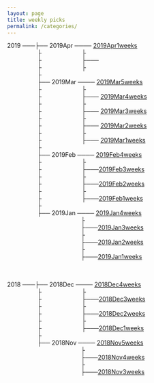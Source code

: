 ```yaml
---
layout: page
title: weekly picks
permalink: /categories/
---
```




2019 ───├── 2019Apr ──── [2019Apr1weeks](../blog/2019/04/Apr1weeks)     
                  ├                        ├  
                  ├                        ├─── []()   
                  ├                        ├                           
                  ├                                                 
                  ├── 2019Mar ──── [2019Mar5weeks](../blog/2019/03/Mar5weeks)     
                  ├                        ├  
                  ├                        ├─── [2019Mar4weeks](../blog/2019/03/Mar4weeks)   
                  ├                        ├                           
                  ├                        ├─── [2019Mar3weeks](../blog/2019/03/Mar3weeks)   
                  ├                        ├                           
                  ├                        ├─── [2019Mar2weeks](../blog/2019/03/Mar2weeks)       
                  ├                        ├                           
                  ├                        ├─── [2019Mar1weeks](../blog/2019/03/Mar1weeks)       
                  ├                                                 
                  ├── 2019Feb ──── [2019Feb4weeks](../blog/2019/02/Feb4weeks)    
                  ├                        ├  
                  ├                        ├───[2019Feb3weeks](../blog/2019/02/Feb3weeks)  
                  ├                        ├                           
                  ├                        ├───[2019Feb2weeks](../blog/2019/02/Feb2weeks)  
                  ├                        ├                           
                  ├                        ├───[2019Feb1weeks](../blog/2019/02/Feb1weeks)  
                  ├                            
                  ├── 2019Jan ──── [2019Jan4weeks](../blog/2019/01/Jan4weeks)    
                                            ├  
                                            ├───[2019Jan3weeks](../blog/2019/01/Jan3weeks)  
                                            ├  
                                            ├───[2019Jan2weeks](../blog/2019/01/Jan2weeks)  
                                            ├  
                                            ├───[2019Jan1weeks](../blog/2019/01/Jan1weeks)  


                    
                    
2018 ───├── 2018Dec ──── [2018Dec4weeks](../blog/2018/12/Dec4weeks)     
                  ├                        ├   
                  ├                        ├───[2018Dec3weeks](../blog/2018/12/Dec3weeks)    
                  ├                        ├  
                  ├                        ├───[2018Dec2weeks](../blog/2018/12/Dec2weeks)    
                  ├                        ├  
                  ├                        ├───[2018Dec1weeks](../blog/2018/12/Dec1weeks)    
                  ├                            
                  ├── 2018Nov ──── [2018Nov5weeks](../blog/2018/11/Nov5weeks)    
                                            ├  
                                            ├───[2018Nov4weeks](../blog/2018/11/Nov4weeks)  
                                            ├  
                                            ├───[2018Nov3weeks](../blog/2018/11/Nov3weeks)  
